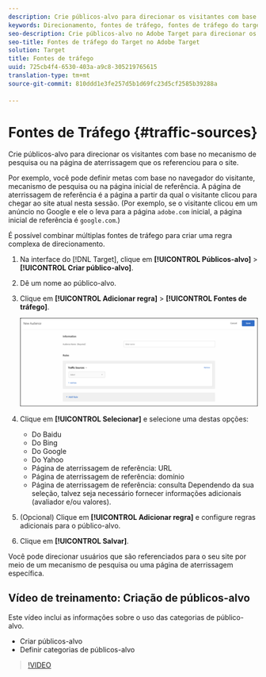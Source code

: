 ```yaml
---
description: Crie públicos-alvo para direcionar os visitantes com base no mecanismo de pesquisa ou na página de aterrissagem que os referenciou para o site.
keywords: Direcionamento, fontes de tráfego, fontes de tráfego do target, mecanismo de pesquisa do target, mecanismo de pesquisa, página de aterrissagem, página de aterrissagem do target, página de aterrissagem de referência
seo-description: Crie públicos-alvo no Adobe Target para direcionar os visitantes com base no mecanismo de pesquisa ou na página de aterrissagem que os referenciou para o site.
seo-title: Fontes de tráfego do Target no Adobe Target
solution: Target
title: Fontes de tráfego
uuid: 725cb4f4-6530-403a-a9c8-305219765615
translation-type: tm+mt
source-git-commit: 810ddd1e3fe257d5b1d69fc23d5cf2585b39288a

---
```



# Fontes de Tráfego {#traffic-sources}

Crie públicos-alvo para direcionar os visitantes com base no mecanismo de pesquisa ou na página de aterrissagem que os referenciou para o site.

Por exemplo, você pode definir metas com base no navegador do visitante, mecanismo de pesquisa ou na página inicial de referência. A página de aterrissagem de referência é a página a partir da qual o visitante clicou para chegar ao site atual nesta sessão. (Por exemplo, se o visitante clicou em um anúncio no Google e ele o leva para a página `adobe.com` inicial, a página inicial de referência é `google.com`.)

É possível combinar múltiplas fontes de tráfego para criar uma regra complexa de direcionamento.

1. Na interface do [!DNL Target], clique em **[!UICONTROL Públicos-alvo]** &gt; **[!UICONTROL Criar público-alvo]**.
1. Dê um nome ao público-alvo.
1. Clique em **[!UICONTROL Adicionar regra]** &gt; **[!UICONTROL Fontes de tráfego]**.

   ![](assets/target_traffic_source.png)

1. Clique em **[!UICONTROL Selecionar]** e selecione uma destas opções:

   * Do Baidu
   * Do Bing
   * Do Google
   * Do Yahoo
   * Página de aterrissagem de referência: URL
   * Página de aterrissagem de referência: domínio
   * Página de aterrissagem de referência: consulta
   Dependendo da sua seleção, talvez seja necessário fornecer informações adicionais (avaliador e/ou valores).

1. (Opcional) Clique em **[!UICONTROL Adicionar regra]** e configure regras adicionais para o público-alvo.
1. Clique em **[!UICONTROL Salvar]**.

Você pode direcionar usuários que são referenciados para o seu site por meio de um mecanismo de pesquisa ou uma página de aterrissagem específica.

## Vídeo de treinamento: Criação de públicos-alvo

Este vídeo inclui as informações sobre o uso das categorias de público-alvo.

* Criar públicos-alvo
* Definir categorias de públicos-alvo

>[!VIDEO](https://video.tv.adobe.com/v/17392?captions=por_br)
